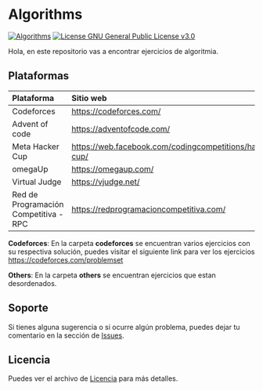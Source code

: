# Algorithms
[![Algorithms](https://img.shields.io/badge/Algorithms-brightgreen)](https://github.com/jric2002/algorithms)
[![License GNU General Public License v3.0](https://img.shields.io/badge/License-GNU%20General%20Public%20License%20v3.0-blue)](https://github.com/jric2002/algorithms/blob/master/LICENSE)

Hola, en este repositorio vas a encontrar ejercicios de algoritmia.

## Plataformas
| Plataforma | Sitio web |
| :--- | :--- |
| Codeforces | https://codeforces.com/ |
| Advent of code | https://adventofcode.com/ |
| Meta Hacker Cup | https://web.facebook.com/codingcompetitions/hacker-cup/ |
| omegaUp | https://omegaup.com/ |
| Virtual Judge | https://vjudge.net/ |
| Red de Programación Competitiva - RPC | https://redprogramacioncompetitiva.com/ |

**Codeforces**: En la carpeta **codeforces** se encuentran varios ejercicios con su respectiva solución, puedes visitar el siguiente link para ver los ejercicios <https://codeforces.com/problemset>

**Others**: En la carpeta **others** se encuentran ejercicios que estan desordenados.

## Soporte
Si tienes alguna sugerencia o si ocurre algún problema, puedes dejar tu comentario en la sección de [Issues](https://github.com/jric2002/algorithms/issues).

## Licencia
Puedes ver el archivo de [Licencia](https://github.com/jric2002/algorithms/blob/master/LICENSE) para más detalles.